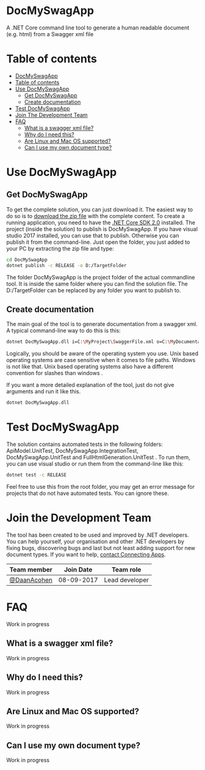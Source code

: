 # DocMySwagApp
A .NET Core command line tool to generate a human readable document (e.g. html) from a Swagger xml file

# Table of contents

  - [DocMySwagApp](#docmyswagapp)
  - [Table of contents](#table-of-contents)
  - [Use DocMySwagApp](#use-docmyswagapp)
	- [Get DocMySwagApp](#get-docmyswagapp)
	- [Create documentation](#create-documentation)
  - [Test DocMySwagApp](#test-docmyswagapp)
  - [Join The Development Team](#join-the-development-team)
  - [FAQ](#faq)
	- [What is a swagger xml file?](#what-is-a-swagger-xml-file)
	- [Why do I need this?](#why-do-i-need-this)
	- [Are Linux and Mac OS supported?](#are-linux-and-mac-os-supported)
	- [Can I use my own document type?](#can-i-use-my-own-document-type)


# Use DocMySwagApp

## Get DocMySwagApp
To get the complete solution, you can just download it. The easiest way to do so is to [download the zip file](https://github.com/ConnectingApps/DocMySwagApp/archive/master.zip) with the complete content.
To create a running application, you need to have the [.NET Core SDK 2.0](https://www.microsoft.com/net/download/core) installed. The project (inside the solution) to publish is DocMySwagApp.
If you have visual studio 2017 installed, you can use that to publish. Otherwise you can publish it from the command-line.
Just open the folder, you just added to your PC by extracting the zip file and type:

```sh
cd DocMySwagApp
dotnet publish -c RELEASE -o D:/TargetFolder
```
The folder DocMySwagApp is the project folder of the actual commandline tool. It is inside the same folder where you can find the solution file.
The D:/TargetFolder can be replaced by any folder you want to publish to.

## Create documentation
The main goal of the tool is to generate documentation from a swagger xml. A typical command-line way to do this is this:
```sh
dotnet DocMySwagApp.dll i=C:\MyProject\SwaggerFile.xml o=C:\MyDocumentationFolder\MyDocumentation.html t=html
```
Logically, you should be aware of the operating system you use. Unix based operating systems are case sensitive when it comes to file paths.
Windows is not like that. Unix based operating systems also have a different convention for slashes than windows . 

If you want a more detailed explanation of the tool, just do not give arguments and run it like this.
```sh
dotnet DocMySwagApp.dll
```

# Test DocMySwagApp
The solution contains automated tests in the following folders: ApiModel.UnitTest, DocMySwagApp.IntegrationTest, DocMySwagApp.UnitTest and FullHtmlGeneration.UnitTest .
To run them, you can use visual studio or run them from the command-line like this:

```sh
dotnet test -c RELEASE
```

Feel free to use this from the root folder, you may get an error message for projects that do not have automated tests. You can ignore these.

# Join the Development Team
The tool has been created to be used and improved by .NET developers. You can help yourself, your organisation and other .NET developers
by fixing bugs, discovering bugs and last but not least adding support for new document types. If you want to help, [contact Connecting Apps](http://www.connectingapps.net/contact/).

Team member   | Join Date   | Team role      |
------------- | ----------- |----------------|
[@DaanAcohen](https://github.com/DaanAcohen)   | 08-09-2017  | Lead developer |

# FAQ
Work in progress

## What is a swagger xml file?
Work in progress

## Why do I need this?
Work in progress

## Are Linux and Mac OS supported?
Work in progress

## Can I use my own document type?
Work in progress





